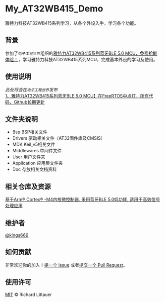 # My_AT32WB415_Demo
雅特力科技AT32WB415系列学习，从各个外设入手，学习各个功能。
## 背景
参加了`电子工程世界`组织的[雅特力AT32WB415系列蓝牙BLE 5.0 MCU，免费抢鲜体验！](http://bbs.eeworld.com.cn/elecplay/content/0a5960a9)，学习雅特力科技AT32WB415系列MCU，完成基本外设的学习及使用。

## 使用说明

*此处将会在`电子工程世界`发布*   
[1、雅特力AT32WB415系列蓝牙BLE 5.0 MCU】在FreeRTOS中点灯，所有代码，Github长期更新](http://bbs.eeworld.com.cn/thread-1212321-1-1.html)
             
## 文件夹说明
- Bsp BSP相关文件
- Drivers 驱动相关文件（AT32固件库及CMSIS）
- MDK Keil_v5相关文件
- Middlewares 中间件文件
- User 用户文件夹
- Application 应用层文件夹
- Doc 存放相关文档资料
## 相关仓库及资源
[基于Arm® Cortex® -M4内核微控制器, 采用蓝牙BLE 5.0低功耗, 适用于高效信号处理应用](https://www.arterytek.com/cn/product/AT32WB415.jsp#Resource)
## 维护者

[@kings669](https://github.com/kings669)

## 如何贡献

非常欢迎你的加入！[提一个 Issue](https://github.com/kings669/My_AT32WB415_Demo/issues) 或者[提交一个 Pull Request](https://github.com/kings669/My_AT32WB415_Demo/pulls)。

## 使用许可
[MIT](LICENSE) © Richard Littauer